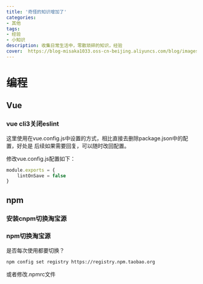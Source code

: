 ```yaml
---
title: '奇怪的知识增加了'
categories:
- 其他
tags: 
- 经验
- 小知识
description: 收集日常生活中，零散琐碎的知识，经验
cover:  https://blog-misaka1033.oss-cn-beijing.aliyuncs.com/blog/images/84751748dbc4cf3022174febfe61ec17013ea07e.png@518w_1e_1c.webp
---
```

# 编程
## Vue
### vue cli3关闭eslint
这里使用在vue.config.js中设置的方式，相比直接去删除package.json中的配置，好处是
后续如果需要回复，可以随时改回配置。

修改vue.config.js配置如下：
``` javascript
module.exports = {
    lintOnSave = false
}
```
## npm
### 安装cnpm切换淘宝源
### npm切换淘宝源
是否每次使用都要切换？
``` bash
npm config set registry https://registry.npm.taobao.org
```
或者修改.npmrc文件